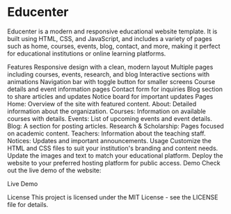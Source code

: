 # Educenter
Educenter is a modern and responsive educational website template. It is built using HTML, CSS, and JavaScript, and includes a variety of pages such as home, courses, events, blog, contact, and more, making it perfect for educational institutions or online learning platforms.

Features
Responsive design with a clean, modern layout
Multiple pages including courses, events, research, and blog
Interactive sections with animations
Navigation bar with toggle button for smaller screens
Course details and event information pages
Contact form for inquiries
Blog section to share articles and updates
Notice board for important updates
Pages
Home: Overview of the site with featured content.
About: Detailed information about the organization.
Courses: Information on available courses with details.
Events: List of upcoming events and event details.
Blog: A section for posting articles.
Research & Scholarship: Pages focused on academic content.
Teachers: Information about the teaching staff.
Notices: Updates and important announcements.
Usage
Customize the HTML and CSS files to suit your institution's branding and content needs.
Update the images and text to match your educational platform.
Deploy the website to your preferred hosting platform for public access.
Demo
Check out the live demo of the website:

Live Demo


License
This project is licensed under the MIT License - see the LICENSE file for details.
